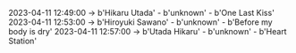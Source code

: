 2023-04-11 12:49:00 -> b'Hikaru Utada' - b'unknown' - b'One Last Kiss'
2023-04-11 12:53:00 -> b'Hiroyuki Sawano' - b'unknown' - b'Before my body is dry'
2023-04-11 12:57:00 -> b'Utada Hikaru' - b'unknown' - b'Heart Station'
